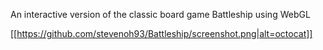 An interactive version of the classic board game Battleship using WebGL

[[https://github.com/stevenoh93/Battleship/screenshot.png|alt=octocat]]